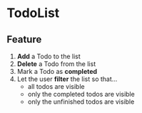 # TodoList
## Feature
1.  **Add** a Todo to the list
2.  **Delete** a Todo from the list
3. Mark a Todo as **completed**
4. Let the user **filter** the list so that...
   - all todos are visible
   - only the completed todos are visible
   - only the unfinished todos are visible
